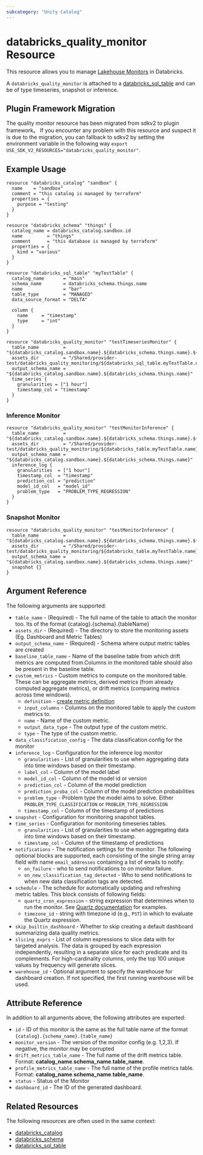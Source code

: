 ```yaml
---
subcategory: "Unity Catalog"
---
```

# databricks_quality_monitor Resource

This resource allows you to manage [Lakehouse Monitors](https://docs.databricks.com/en/lakehouse-monitoring/index.html) in Databricks. 

A `databricks_quality_monitor` is attached to a [databricks_sql_table](sql_table.md) and can be of type timeseries, snapshot or inference. 

## Plugin Framework Migration
The quality monitor resource has been migrated from sdkv2 to plugin framework。 If you encounter any problem with this resource and suspect it is due to the migration, you can fallback to sdkv2 by setting the environment variable in the following way `export USE_SDK_V2_RESOURCES="databricks_quality_monitor"`.

## Example Usage

```hcl
resource "databricks_catalog" "sandbox" {
  name    = "sandbox"
  comment = "this catalog is managed by terraform"
  properties = {
    purpose = "testing"
  }
}

resource "databricks_schema" "things" {
  catalog_name = databricks_catalog.sandbox.id
  name         = "things"
  comment      = "this database is managed by terraform"
  properties = {
    kind = "various"
  }
}

resource "databricks_sql_table" "myTestTable" {
  catalog_name       = "main"
  schema_name        = databricks_schema.things.name
  name               = "bar"
  table_type         = "MANAGED"
  data_source_format = "DELTA"

  column {
    name     = "timestamp"
    type     = "int"
  }
}

resource "databricks_quality_monitor" "testTimeseriesMonitor" {
  table_name         = "${databricks_catalog.sandbox.name}.${databricks_schema.things.name}.${databricks_sql_table.myTestTable.name}"
  assets_dir         = "/Shared/provider-test/databricks_quality_monitoring/${databricks_sql_table.myTestTable.name}"
  output_schema_name = "${databricks_catalog.sandbox.name}.${databricks_schema.things.name}"
  time_series {
    granularities = ["1 hour"]
    timestamp_col = "timestamp"
  }
}
```

### Inference Monitor

```hcl
resource "databricks_quality_monitor" "testMonitorInference" {
  table_name         = "${databricks_catalog.sandbox.name}.${databricks_schema.things.name}.${databricks_table.myTestTable.name}"
  assets_dir         = "/Shared/provider-test/databricks_quality_monitoring/${databricks_table.myTestTable.name}"
  output_schema_name = "${databricks_catalog.sandbox.name}.${databricks_schema.things.name}"
  inference_log {
    granularities  = ["1 hour"]
    timestamp_col  = "timestamp"
    prediction_col = "prediction"
    model_id_col   = "model_id"
    problem_type   = "PROBLEM_TYPE_REGRESSION"
  }
}
```
### Snapshot Monitor
```hcl
resource "databricks_quality_monitor" "testMonitorInference" {
  table_name         = "${databricks_catalog.sandbox.name}.${databricks_schema.things.name}.${databricks_table.myTestTable.name}"
  assets_dir         = "/Shared/provider-test/databricks_quality_monitoring/${databricks_table.myTestTable.name}"
  output_schema_name = "${databricks_catalog.sandbox.name}.${databricks_schema.things.name}"
  snapshot {}
}
```

## Argument Reference

The following arguments are supported:

* `table_name` - (Required) - The full name of the table to attach the monitor too. Its of the format {catalog}.{schema}.{tableName}
* `assets_dir` - (Required) - The directory to store the monitoring assets (Eg. Dashboard and Metric Tables)
* `output_schema_name` - (Required) - Schema where output metric tables are created
* `baseline_table_name` - Name of the baseline table from which drift metrics are computed from.Columns in the monitored table should also be present in the baseline
table.
* `custom_metrics` - Custom metrics to compute on the monitored table. These can be aggregate metrics, derived metrics (from already computed aggregate metrics), or drift metrics (comparing metrics across time windows).
    * `definition` - [create metric definition](https://docs.databricks.com/en/lakehouse-monitoring/custom-metrics.html#create-definition)
    * `input_columns` - Columns on the monitored table to apply the custom metrics to.
    * `name` - Name of the custom metric.
    * `output_data_type` - The output type of the custom metric.
    * `type` - The type of the custom metric.
* `data_classification_config` - The data classification config for the monitor
* `inference_log` - Configuration for the inference log monitor
    * `granularities` -  List of granularities to use when aggregating data into time windows based on their timestamp.
    * `label_col` - Column of the model label
    * `model_id_col` - Column of the model id or version
    * `prediction_col` - Column of the model prediction
    * `prediction_proba_col` - Column of the model prediction probabilities
    * `problem_type` - Problem type the model aims to solve. Either `PROBLEM_TYPE_CLASSIFICATION` or `PROBLEM_TYPE_REGRESSION`
    * `timestamp_col` - Column of the timestamp of predictions
* `snapshot` - Configuration for monitoring snapshot tables.
* `time_series` - Configuration for monitoring timeseries tables.
    * `granularities` -  List of granularities to use when aggregating data into time windows based on their timestamp.
    * `timestamp_col` - Column of the timestamp of predictions
* `notifications` - The notification settings for the monitor.  The following optional blocks are supported, each consisting of the single string array field with name `email_addresses` containing a list of emails to notify:
    * `on_failure` - who to send notifications to on monitor failure.
    * `on_new_classification_tag_detected` - Who to send notifications to when new data classification tags are detected.
* `schedule` - The schedule for automatically updating and refreshing metric tables.  This block consists of following fields:
    * `quartz_cron_expression` - string expression that determines when to run the monitor. See [Quartz documentation](https://www.quartz-scheduler.org/documentation/quartz-2.3.0/tutorials/crontrigger.html) for examples.
    * `timezone_id` - string with timezone id (e.g., `PST`) in which to evaluate the Quartz expression.
* `skip_builtin_dashboard` - Whether to skip creating a default dashboard summarizing data quality metrics.
* `slicing_exprs` - List of column expressions to slice data with for targeted analysis. The data is grouped by each expression independently, resulting in a separate slice for each predicate and its complements. For high-cardinality columns, only the top 100 unique values by frequency will generate slices.
* `warehouse_id` - Optional argument to specify the warehouse for dashboard creation. If not specified, the first running warehouse will be used.

## Attribute Reference

In addition to all arguments above, the following attributes are exported:

* `id` -  ID of this monitor is the same as the full table name of the format `{catalog}.{schema_name}.{table_name}`
* `monitor_version` - The version of the monitor config (e.g. 1,2,3). If negative, the monitor may be corrupted
* `drift_metrics_table_name` - The full name of the drift metrics table. Format: __catalog_name__.__schema_name__.__table_name__.
* `profile_metrics_table_name` - The full name of the profile metrics table. Format: __catalog_name__.__schema_name__.__table_name__.
* `status` - Status of the Monitor 
* `dashboard_id` - The ID of the generated dashboard.

## Related Resources

The following resources are often used in the same context:

* [databricks_catalog](catalog.md)
* [databricks_schema](schema.md)
* [databricks_sql_table](sql_table.md)
